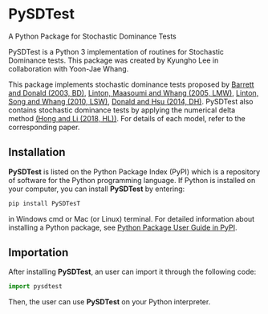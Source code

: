 # PySDTest

 A Python Package for Stochastic Dominance Tests

PySDTest is a Python 3 implementation of routines for Stochastic Dominance tests. This package was created by Kyungho Lee in collaboration with Yoon-Jae Whang.

This package implements stochastic dominance tests proposed by [Barrett and Donald (2003, BD)](https://doi.org/10.1111/1468-0262.00390), [Linton, Maasoumi and Whang (2005, LMW)](https://ideas.repec.org/a/oup/restud/v72y2005i3p735-765.html), [Linton, Song and Whang (2010, LSW)](https://econpapers.repec.org/article/eeeeconom/v_3a154_3ay_3a2010_3ai_3a2_3ap_3a186-202.htm), [Donald and Hsu (2014, DH)](https://www.tandfonline.com/doi/full/10.1080/07474938.2013.833813). PySDTest also contains stochastic dominance tests by applying the numerical delta method [(Hong and Li (2018, HL))](https://www.sciencedirect.com/science/article/abs/pii/S0304407618300988.html). For details of each model, refer to the corresponding paper. 

## Installation

**PySDTest** is listed on the Python Package Index (PyPI) which is a repository of software for the Python programming language. If Python is installed on your computer, you can install **PySDTest** by entering:

```python
pip install PySDTesT
```

in Windows cmd or Mac (or Linux) terminal. For detailed information about installing a Python package, see [Python Package User Guide in PyPI](https://packaging.python.org/tutorials/installing-packages/).

## Importation

After installing **PySDTest**, an user can import it through the following code:

```python
import pysdtest
```

Then, the user can use **PySDTest** on your Python interpreter.
